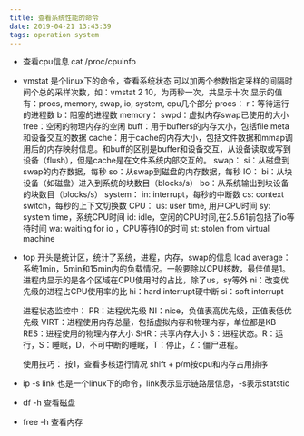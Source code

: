 ```yaml
---
title: 查看系统性能的命令
date: 2019-04-21 13:43:39
tags: operation system
---
```

- 查看cpu信息
cat /proc/cpuinfo

- vmstat
是个linux下的命令，查看系统状态
可以加两个参数指定采样的间隔时间个总的采样次数，如：vmstat 2 10，为两秒一次，共显示十次
显示的值有：procs, memory, swap, io, system, cpu几个部分
procs： 
r：等待运行的进程数
b：阻塞的进程数
memory：
swpd：虚拟内存swap已使用的大小
free：空闲的物理内存的空闲
buff：用于buffers的内存大小，包括file meta和设备交互的数据
cache：用于cache的内存大小，包括文件数据和mmap调用后的内存映射信息。和buff的区别是buffer和设备交互，从设备读取或写到设备（flush），但是cache是在文件系统内部交互的。
swap：
si：从磁盘到swap的内存数据，每秒
so：从swap到磁盘的内存数据，每秒
IO：
bi：从块设备（如磁盘）进入到系统的块数目（blocks/s）
bo：从系统输出到块设备的块数目（blocks/s）
system：
in: interrupt，每秒的中断数
cs: context switch，每秒的上下文切换数
CPU：
us: user time, 用户CPU时间
sy: system time，系统CPU时间
id: idle，空闲的CPU时间,在2.5.61前包括了io等待时间
wa: waiting for io ，CPU等待IO的时间
st: stolen from virtual machine

- top
    开头是统计区，统计了系统，进程，内存，swap的信息
    load average：系统1min，5min和15min内的负载情况。一般要除以CPU核数，最佳值是1。
    进程内显示的是各个区域在CPU使用时的占比，除了us，sy等外
    ni：改变优先级的进程占CPU使用率的比
    hi：hard interrupt硬中断
    si：soft interrupt
  
    进程状态监控中：
    PR：进程优先级
    NI：nice，负值表高优先级，正值表低优先级
    VIRT：进程使用内存总量，包括虚拟内存和物理内存，单位都是KB
    RES：进程使用的物理内存大小
    SHR：共享内存大小
    S：进程状态。R：运行，S：睡眠，D，不可中断的睡眠，T：停止，Z：僵尸进程。
    
    使用技巧：
    按1，查看多核运行情况
    shift + p/m按cpu和内存占用排序

- ip -s link
也是一个linux下的命令，link表示显示链路层信息，-s表示statstic

- df -h
查看磁盘

- free -h
查看内存
